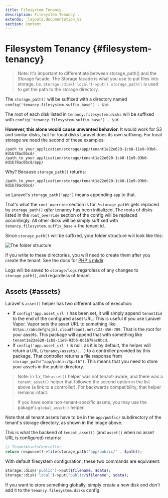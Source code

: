 ```yaml
---
title: Filesystem Tenancy
description: Filesystem Tenancy..
extends: _layouts.documentation_v2
section: content
---
```


# Filesystem Tenancy {#filesystem-tenancy}

> Note: It's important to differentiate between storage_path() and the Storage facade. The Storage facade is what you use to put files into storage, i.e. `Storage::disk('local')->put()`.  `storage_path()` is used to get the path to the storage directory.

The `storage_path()` will be suffixed with a directory named `config('tenancy.filesystem.suffix_base') . $id`.

The root of each disk listed in `tenancy.filesystem.disks` will be suffixed with `config('tenancy.filesystem.suffix_base') . $id`.

**However, this alone would cause unwanted behavior.** It would work for S3 and similar disks, but for local disks Laravel does its own suffixing. For local storage we need the second of these examples:
```
/path_to_your_application/storage/app/tenant1e22e620-1cb8-11e9-93b6-8d1b78ac0bcd/
/path_to_your_application/storage/tenant1e22e620-1cb8-11e9-93b6-8d1b78ac0bcd/app/
```
Why? Because `storage_path()` returns:

`/path_to_your_application/storage/tenant1e22e620-1cb8-11e9-93b6-8d1b78ac0bcd/`

so Laravel's `storage_path('app')` means appending `app` to that.

That's what the `root_override` section is for. `%storage_path%` gets replaced by `storage_path()` *after* tenancy has been initialized. The roots of disks listed in the `root_override` section of the config will be replaced accordingly. All other disks will be simply suffixed with `tenancy.filesystem.suffix_base` + the tenant id.

Since `storage_path()` will be suffixed, your folder structure will look like this:

![The folder structure](https://i.imgur.com/GAXQOnN.png)

If you write to these directories, you will need to create them after you create the tenant. See the docs for [PHP's mkdir](http://php.net/function.mkdir).

Logs will be saved to `storage/logs` regardless of any changes to `storage_path()`, and regardless of tenant.

## Assets {#assets}

Laravel's `asset()` helper has two different paths of execution:

- If `config('app.asset_url')` has been set, it will simply append `tenant$id` to the end of the configured asset URL. This is useful if you use Laravel Vapor. Vapor sets the asset URL to something like `https://abcdefghijkl.cloudfrount.net/123-456-789`. That is the root for your assets. This package will append that with something like `tenant1e22e620-1cb8-11e9-93b6-8d1b78ac0bcd`.
- If `config('app.asset_url')` is null, as it is by default, the helper will return a URL (`/tenancy/assets/...`) to a controller provided by this package. That controller returns a file response from `storage_path("app/public/$path")`. This means that you need to store your assets in the public directory.

> Note: In 1.x, the `asset()` helper was not tenant-aware, and there was a `tenant_asset()` helper that followed the second option in the list above (a link to a controller). For backwards compatibility, that helper remains intact.

> If you have some non-tenant-specific assets, you may use the pakage's `global_asset()` helper.

Note that all tenant assets have to be in the `app/public/` subdirectory of the tenant's storage directory, as shown in the image above.

This is what the backend of `tenant_asset()` (and `asset()` when no asset URL is configured) returns:
```php
// TenantAssetsController
return response()->file(storage_path('app/public/' . $path));
```

With default filesystem configuration, these two commands are equivalent:

```php
Storage::disk('public')->put($filename, $data);
Storage::disk('local')->put("public/$filename", $data);
```

If you want to store something globally, simply create a new disk and *don't* add it to the `tenancy.filesystem.disks` config.
